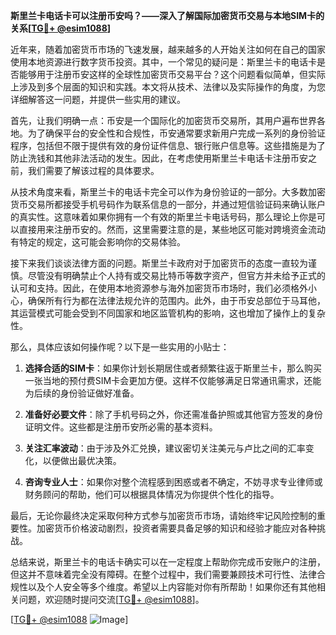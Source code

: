 **斯里兰卡电话卡可以注册币安吗？——深入了解国际加密货币交易与本地SIM卡的关系[[TG💪+ @esim1088](https://t.me/s/esim1088)]**

近年来，随着加密货币市场的飞速发展，越来越多的人开始关注如何在自己的国家使用本地资源进行数字货币投资。其中，一个常见的疑问是：斯里兰卡的电话卡是否能够用于注册币安这样的全球性加密货币交易平台？这个问题看似简单，但实际上涉及到多个层面的知识和实践。本文将从技术、法律以及实际操作的角度，为您详细解答这一问题，并提供一些实用的建议。

首先，让我们明确一点：币安是一个国际化的加密货币交易所，其用户遍布世界各地。为了确保平台的安全性和合规性，币安通常要求新用户完成一系列的身份验证程序，包括但不限于提供有效的身份证件信息、银行账户信息等。这些措施是为了防止洗钱和其他非法活动的发生。因此，在考虑使用斯里兰卡电话卡注册币安之前，我们需要了解该过程的具体要求。

从技术角度来看，斯里兰卡的电话卡完全可以作为身份验证的一部分。大多数加密货币交易所都接受手机号码作为联系信息的一部分，并通过短信验证码来确认账户的真实性。这意味着如果你拥有一个有效的斯里兰卡电话号码，那么理论上你是可以直接用来注册币安的。然而，这里需要注意的是，某些地区可能对跨境资金流动有特定的规定，这可能会影响你的交易体验。

接下来我们谈谈法律方面的问题。斯里兰卡政府对于加密货币的态度一直较为谨慎。尽管没有明确禁止个人持有或交易比特币等数字资产，但官方并未给予正式的认可和支持。因此，在使用本地资源参与海外加密货币市场时，我们必须格外小心，确保所有行为都在法律法规允许的范围内。此外，由于币安总部位于马耳他，其运营模式可能会受到不同国家和地区监管机构的影响，这也增加了操作上的复杂性。

那么，具体应该如何操作呢？以下是一些实用的小贴士：

1. **选择合适的SIM卡**：如果你计划长期居住或者频繁往返于斯里兰卡，那么购买一张当地的预付费SIM卡会更加方便。这样不仅能够满足日常通讯需求，还能为后续的身份验证做好准备。
   
2. **准备好必要文件**：除了手机号码之外，你还需准备护照或其他官方签发的身份证明文件。这些都是注册币安所必需的基本资料。

3. **关注汇率波动**：由于涉及外汇兑换，建议密切关注美元与卢比之间的汇率变化，以便做出最优决策。

4. **咨询专业人士**：如果你对整个流程感到困惑或者不确定，不妨寻求专业律师或财务顾问的帮助，他们可以根据具体情况为你提供个性化的指导。

最后，无论你最终决定采取何种方式参与加密货币市场，请始终牢记风险控制的重要性。加密货币价格波动剧烈，投资者需要具备足够的知识和经验才能应对各种挑战。

总结来说，斯里兰卡的电话卡确实可以在一定程度上帮助你完成币安账户的注册，但这并不意味着完全没有障碍。在整个过程中，我们需要兼顾技术可行性、法律合规性以及个人安全等多个维度。希望以上内容能对你有所帮助！如果你还有其他相关问题，欢迎随时提问交流[[TG💪+ @esim1088](https://t.me/s/esim1088)]。

[[TG💪+ @esim1088](https://t.me/s/esim1088) ![Image](https://i.postimg.cc/4NQfJmqS/Snipaste-2025-05-13-00-14-12.png)]